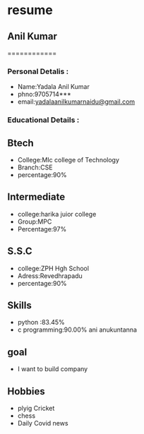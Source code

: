  # resume
## Anil Kumar
============

### Personal Detalis :
    
  - Name:Yadala Anil Kumar<br>
  - phno:9705714***<br>
  - email:yadalaanilkumarnaidu@gmail.com<br>

### Educational Details :

   ## **Btech**
   
   - College:MIc college of Technology<br>
   - Branch:CSE<br>
   - percentage:90%
  
   ## **Intermediate**
    
   - college:harika juior college<br>
   - Group:MPC<br>
   - Percentage:97%<br>
    
   ## **S.S.C**
    
   - college:ZPH Hgh School<br>
   - Adress:Revedhrapadu<br>
   - percentage:90%<br>
     
 ## **Skills**
   
   - python :83.45%<br>
   - c programming:90.00% ani anukuntanna<br>
  
 ## **goal**
   - I want to build company
    
 ## **Hobbies**
   - plyig Cricket 
   - chess
   - Daily Covid  news 
